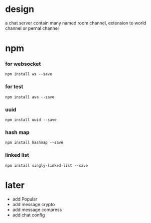 # design
a chat server contain many named room channel, extension to world channel or pernal channel

# npm
### for websocket
    npm install ws --save
### for test
    npm install ava --save
### uuid
    npm install uuid --save
### hash map
    npm install hashmap --save
### linked list
    npm install singly-linked-list --save

# later
- add Popular
- add message crypto
- add message compress
- add chat config